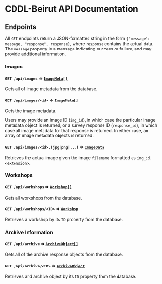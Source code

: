 # CDDL-Beirut API Documentation

## Endpoints
All `GET` endpoints return a JSON-formatted string in the form `{"message":
message, "response", response}`, where `response` contains the actual data. The
`message` property is a message indicating success or failure, and may provide
additional information. 

### Images

#### `GET /api/images` ⇒ [`ImageMeta[]`](../../models/ImageMeta.js)
Gets all of image metadata from the database.

#### `GET /api/images/<id>` ⇒ [`ImageMeta[]`](../../models/ImageMeta.js)

Gets the image metadata.

Users may provide an image ID (`img_id`), in which case the particular image
metadata object is returned, or a survey response ID (`response_id`), in which
case all image metadata for that response is returned. In either case, an array
of image metadata objects is returned.


#### `GET /api/images/<id>.(jpg|png|...)` ⇒ [`ImageData`](../../models/ImageData.js)
Retrieves the actual image given the image `filename` formatted as
`img_id.<extension>`. 



### Workshops
#### `GET /api/workshops` ⇒ [`Workshop[]`](../../models/Workshop.js)
Gets all workshops from the database.

#### `GET /api/workshops/<ID>` ⇒ [`Workshop`](../../models/Workshop.js)
Retrieves a workshop by its `ID` property from the database.

### Archive Information
#### `GET /api/archive` ⇒ [`ArchiveObject[]`](../../models/Archive.js)
Gets all of the archive response objects from the database.

#### `GET /api/archive/<ID>` ⇒ [`ArchiveObject`](../../models/Archive.js)
Retrieves and archive object by its `ID` property from the database.
